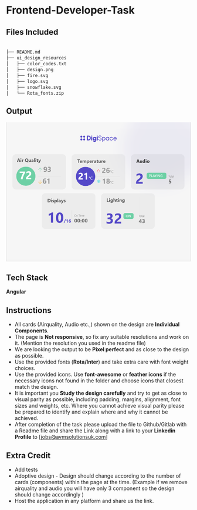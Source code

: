 # Frontend-Developer-Task

## Files Included

```

├── README.md
├── ui_design_resources
│   ├── color_codes.txt
│   ├── design.png
│   ├── fire.svg
│   ├── logo.svg
│   ├── snowflake.svg
│   └── Rota_fonts.zip
```

## Output

![Design](./src/ui_design_resources/design.png)

## Tech Stack

**Angular**

## Instructions

- All cards (Airquality, Audio etc.,) shown on the design are **Individual Components**.
- The page is **Not responsive**, so fix any suitable resolutions and work on it. (Mention the resolution you used in the readme file)
- We are looking the output to be **Pixel perfect** and as close to the design as possible.
- Use the provided fonts (**Rota/Inter**) and take extra care with font weight choices.
- Use the provided icons. Use **font-awesome** or **feather icons** if the necessary icons not found in the folder and choose icons that closest match the design.
- It is important you **Study the design carefully** and try to get as close to visual parity as possible, including padding, margins, alignment, font sizes and weights, etc. Where you cannot achieve visual parity please be prepared to identify and explain where and why it cannot be achieved.
- After completion of the task please upload the file to Github/Gitlab with a Readme file and share the Link along with a link to your **Linkedin Profile** to [jobs@avmsolutionsuk.com]

## Extra Credit

- Add tests
- Adoptive design - Design should change according to the number of cards (components) within the page at the time. (Example if we remove airquality and audio you will have only 3 component so the design should change accordingly )
- Host the application in any platform and share us the link.
